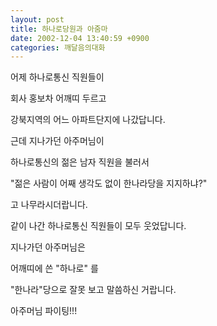 ```yaml
---
layout: post
title: 하나로당원과 아줌마
date: 2002-12-04 13:40:59 +0900
categories: 깨달음의대화
---
```

어제 하나로통신 직원들이
  

  
회사 홍보차 어깨띠 두르고
  

  
강북지역의 어느 아파트단지에 나갔답니다.
  

  
근데 지나가던 아주머님이
  

  
하나로통신의 젊은 남자 직원을 불러서
  

  
"젊은 사람이 어째 생각도 없이 한나라당을 지지하냐?"
  

  
고 나무라시더랍니다.
  

  
같이 나간 하나로통신 직원들이 모두 웃었답니다.
  

  
지나가던 아주머님은
  

  
어깨띠에 쓴 "하나로" 를
  

  
"한나라"당으로 잘못 보고 말씀하신 거랍니다.
  

  

  
아주머님 파이팅!!!